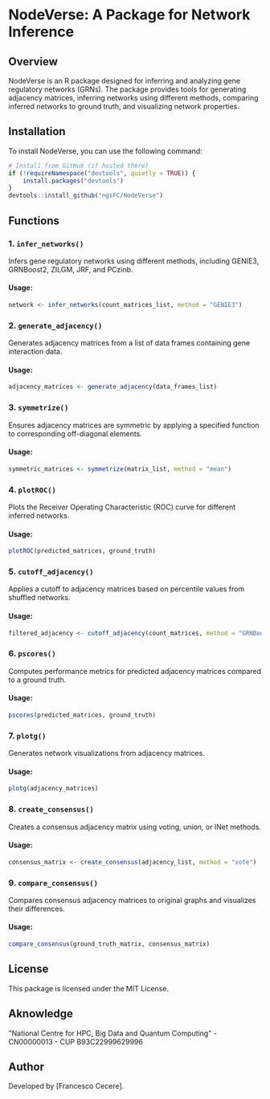 # NodeVerse: A Package for Network Inference

## Overview
NodeVerse is an R package designed for inferring and analyzing gene regulatory networks (GRNs). The package provides tools for generating adjacency matrices, inferring networks using different methods, comparing inferred networks to ground truth, and visualizing network properties.

## Installation
To install NodeVerse, you can use the following command:

```r
# Install from GitHub (if hosted there)
if (!requireNamespace("devtools", quietly = TRUE)) {
    install.packages("devtools")
}
devtools::install_github("ngsFC/NodeVerse")
```

## Functions

### 1. `infer_networks()`
Infers gene regulatory networks using different methods, including GENIE3, GRNBoost2, ZILGM, JRF, and PCzinb.

#### Usage:
```r
network <- infer_networks(count_matrices_list, method = "GENIE3")
```

### 2. `generate_adjacency()`
Generates adjacency matrices from a list of data frames containing gene interaction data.

#### Usage:
```r
adjacency_matrices <- generate_adjacency(data_frames_list)
```

### 3. `symmetrize()`
Ensures adjacency matrices are symmetric by applying a specified function to corresponding off-diagonal elements.

#### Usage:
```r
symmetric_matrices <- symmetrize(matrix_list, method = "mean")
```

### 4. `plotROC()`
Plots the Receiver Operating Characteristic (ROC) curve for different inferred networks.

#### Usage:
```r
plotROC(predicted_matrices, ground_truth)
```

### 5. `cutoff_adjacency()`
Applies a cutoff to adjacency matrices based on percentile values from shuffled networks.

#### Usage:
```r
filtered_adjacency <- cutoff_adjacency(count_matrices, method = "GRNBoost2")
```

### 6. `pscores()`
Computes performance metrics for predicted adjacency matrices compared to a ground truth.

#### Usage:
```r
pscores(predicted_matrices, ground_truth)
```

### 7. `plotg()`
Generates network visualizations from adjacency matrices.

#### Usage:
```r
plotg(adjacency_matrices)
```

### 8. `create_consensus()`
Creates a consensus adjacency matrix using voting, union, or INet methods.

#### Usage:
```r
consensus_matrix <- create_consensus(adjacency_list, method = "vote")
```

### 9. `compare_consensus()`
Compares consensus adjacency matrices to original graphs and visualizes their differences.

#### Usage:
```r
compare_consensus(ground_truth_matrix, consensus_matrix)
```

## License
This package is licensed under the MIT License.

## Aknowledge
"National Centre for HPC, Big Data and Quantum Computing" - CN00000013 - CUP B93C22999629996

## Author
Developed by [Francesco Cecere].


